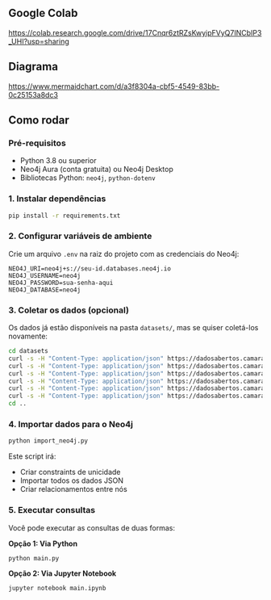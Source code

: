 ## Google Colab

https://colab.research.google.com/drive/17Cnqr6ztRZsKwyipFVyQ7INCbIP3_UHI?usp=sharing

## Diagrama

https://www.mermaidchart.com/d/a3f8304a-cbf5-4549-83bb-0c25153a8dc3

## Como rodar

### Pré-requisitos

- Python 3.8 ou superior
- Neo4j Aura (conta gratuita) ou Neo4j Desktop
- Bibliotecas Python: `neo4j`, `python-dotenv`

### 1. Instalar dependências

```bash
pip install -r requirements.txt
```

### 2. Configurar variáveis de ambiente

Crie um arquivo `.env` na raiz do projeto com as credenciais do Neo4j:

```env
NEO4J_URI=neo4j+s://seu-id.databases.neo4j.io
NEO4J_USERNAME=neo4j
NEO4J_PASSWORD=sua-senha-aqui
NEO4J_DATABASE=neo4j
```

### 3. Coletar os dados (opcional)

Os dados já estão disponíveis na pasta `datasets/`, mas se quiser coletá-los novamente:

```bash
cd datasets
curl -s -H "Content-Type: application/json" https://dadosabertos.camara.leg.br/api/v2/deputados | jq '.' > deputados.json
curl -s -H "Content-Type: application/json" https://dadosabertos.camara.leg.br/api/v2/proposicoes | jq '.' > proposicoes.json
curl -s -H "Content-Type: application/json" https://dadosabertos.camara.leg.br/api/v2/votacoes | jq '.' > votacoes.json
curl -s -H "Content-Type: application/json" https://dadosabertos.camara.leg.br/api/v2/orgaos | jq '.' > orgaos.json
curl -s -H "Content-Type: application/json" https://dadosabertos.camara.leg.br/api/v2/partidos | jq '.' > partidos.json
curl -s -H "Content-Type: application/json" https://dadosabertos.camara.leg.br/api/v2/frentes | jq '.' > frentes.json
cd ..
```

### 4. Importar dados para o Neo4j

```bash
python import_neo4j.py
```

Este script irá:

- Criar constraints de unicidade
- Importar todos os dados JSON
- Criar relacionamentos entre nós

### 5. Executar consultas

Você pode executar as consultas de duas formas:

**Opção 1: Via Python**

```bash
python main.py
```

**Opção 2: Via Jupyter Notebook**

```bash
jupyter notebook main.ipynb
```
